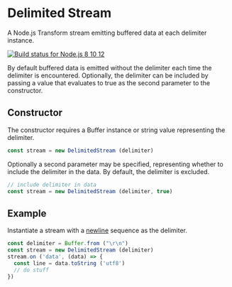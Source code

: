 # Delimited Stream

A Node.js Transform stream emitting buffered data at each delimiter instance.

[![Build status for Node.js 8 10 12](https://github.com/sovpro/delimited-stream/workflows/Node.js%208%2010%2012%20/badge.svg?branch=master)](https://github.com/sovpro/delimited-stream/commits/master)

By default buffered data is emitted without the delimiter each time the delimiter is encountered. Optionally, the delimiter can be included by passing a value that evaluates to true as the second parameter to the constructor.

## Constructor

The constructor requires a Buffer instance or string value representing the delimiter.

```js
const stream = new DelimitedStream (delimiter)
```

Optionally a second parameter may be specified, representing whether to include the delimiter in the data. By default, the delimiter is excluded.

```js
// include delimiter in data
const stream = new DelimitedStream (delimiter, true)
```

## Example

Instantiate a stream with a [newline](https://en.wikipedia.org/wiki/Newline) sequence as the delimiter.


```js
const delimiter = Buffer.from ("\r\n")
const stream = new DelimitedStream (delimiter)
stream.on ('data', (data) => {
  const line = data.toString ('utf8')
  // do stuff
})
```

